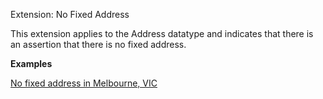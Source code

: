 Extension: No Fixed Address

This extension applies to the Address datatype and indicates that there is an assertion that there is no fixed address.

**Examples**

[No fixed address in Melbourne, VIC](Patient-address-example2.html)
